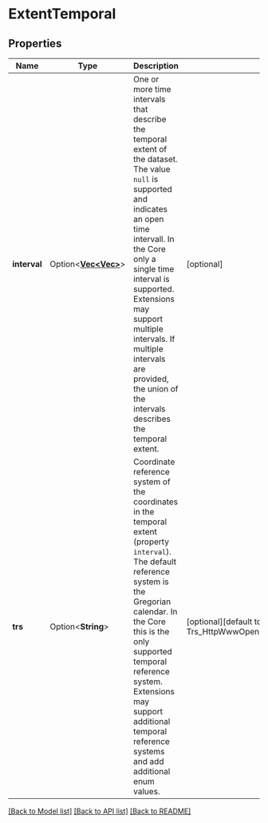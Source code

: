 # ExtentTemporal

## Properties

Name | Type | Description | Notes
------------ | ------------- | ------------- | -------------
**interval** | Option<[**Vec<Vec<String>>**](array.md)> | One or more time intervals that describe the temporal extent of the dataset. The value `null` is supported and indicates an open time intervall. In the Core only a single time interval is supported. Extensions may support multiple intervals. If multiple intervals are provided, the union of the intervals describes the temporal extent. | [optional]
**trs** | Option<**String**> | Coordinate reference system of the coordinates in the temporal extent (property `interval`). The default reference system is the Gregorian calendar. In the Core this is the only supported temporal reference system. Extensions may support additional temporal reference systems and add additional enum values. | [optional][default to Trs_HttpWwwOpengisNetDefUomISO86010Gregorian]

[[Back to Model list]](../README.md#documentation-for-models) [[Back to API list]](../README.md#documentation-for-api-endpoints) [[Back to README]](../README.md)


